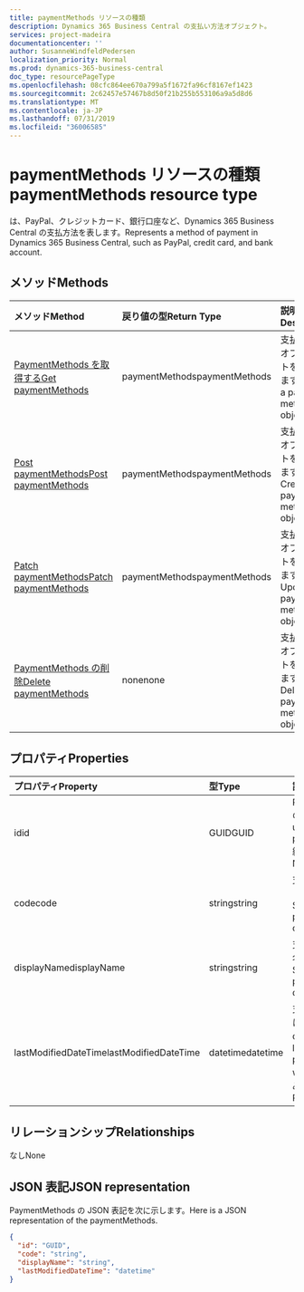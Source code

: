 ```yaml
---
title: paymentMethods リソースの種類
description: Dynamics 365 Business Central の支払い方法オブジェクト。
services: project-madeira
documentationcenter: ''
author: SusanneWindfeldPedersen
localization_priority: Normal
ms.prod: dynamics-365-business-central
doc_type: resourcePageType
ms.openlocfilehash: 08cfc864ee670a799a5f1672fa96cf8167ef1423
ms.sourcegitcommit: 2c62457e57467b8d50f21b255b553106a9a5d8d6
ms.translationtype: MT
ms.contentlocale: ja-JP
ms.lasthandoff: 07/31/2019
ms.locfileid: "36006585"
---
```

# <a name="paymentmethods-resource-type"></a><span data-ttu-id="6ee97-103">paymentMethods リソースの種類</span><span class="sxs-lookup"><span data-stu-id="6ee97-103">paymentMethods resource type</span></span>
<span data-ttu-id="6ee97-104">は、PayPal、クレジットカード、銀行口座など、Dynamics 365 Business Central の支払方法を表します。</span><span class="sxs-lookup"><span data-stu-id="6ee97-104">Represents a method of payment in Dynamics 365 Business Central, such as PayPal, credit card, and bank account.</span></span>

## <a name="methods"></a><span data-ttu-id="6ee97-105">メソッド</span><span class="sxs-lookup"><span data-stu-id="6ee97-105">Methods</span></span>

| <span data-ttu-id="6ee97-106">メソッド</span><span class="sxs-lookup"><span data-stu-id="6ee97-106">Method</span></span>                                                          | <span data-ttu-id="6ee97-107">戻り値の型</span><span class="sxs-lookup"><span data-stu-id="6ee97-107">Return Type</span></span>  |<span data-ttu-id="6ee97-108">説明</span><span class="sxs-lookup"><span data-stu-id="6ee97-108">Description</span></span>             |
|:----------------------------------------------------------------|:-------------|:-----------------------|
|[<span data-ttu-id="6ee97-109">PaymentMethods を取得する</span><span class="sxs-lookup"><span data-stu-id="6ee97-109">Get paymentMethods</span></span>](../api/dynamics-paymentmethods-get.md)      |<span data-ttu-id="6ee97-110">paymentMethods</span><span class="sxs-lookup"><span data-stu-id="6ee97-110">paymentMethods</span></span>|<span data-ttu-id="6ee97-111">支払い方法オブジェクトを取得します。</span><span class="sxs-lookup"><span data-stu-id="6ee97-111">Gets a payment method object.</span></span>   |
|[<span data-ttu-id="6ee97-112">Post paymentMethods</span><span class="sxs-lookup"><span data-stu-id="6ee97-112">Post paymentMethods</span></span>](../api/dynamics-create-paymentmethods.md)  |<span data-ttu-id="6ee97-113">paymentMethods</span><span class="sxs-lookup"><span data-stu-id="6ee97-113">paymentMethods</span></span>|<span data-ttu-id="6ee97-114">支払い方法オブジェクトを作成します。</span><span class="sxs-lookup"><span data-stu-id="6ee97-114">Creates a payment method object.</span></span>|
|[<span data-ttu-id="6ee97-115">Patch paymentMethods</span><span class="sxs-lookup"><span data-stu-id="6ee97-115">Patch paymentMethods</span></span>](../api/dynamics-paymentmethods-update.md) |<span data-ttu-id="6ee97-116">paymentMethods</span><span class="sxs-lookup"><span data-stu-id="6ee97-116">paymentMethods</span></span>|<span data-ttu-id="6ee97-117">支払い方法オブジェクトを更新します。</span><span class="sxs-lookup"><span data-stu-id="6ee97-117">Updates a payment method object.</span></span>|
|[<span data-ttu-id="6ee97-118">PaymentMethods の削除</span><span class="sxs-lookup"><span data-stu-id="6ee97-118">Delete paymentMethods</span></span>](../api/dynamics-paymentmethods-delete.md)|<span data-ttu-id="6ee97-119">none</span><span class="sxs-lookup"><span data-stu-id="6ee97-119">none</span></span>          |<span data-ttu-id="6ee97-120">支払い方法オブジェクトを削除します。</span><span class="sxs-lookup"><span data-stu-id="6ee97-120">Deletes a payment method object.</span></span>|

## <a name="properties"></a><span data-ttu-id="6ee97-121">プロパティ</span><span class="sxs-lookup"><span data-stu-id="6ee97-121">Properties</span></span>
| <span data-ttu-id="6ee97-122">プロパティ</span><span class="sxs-lookup"><span data-stu-id="6ee97-122">Property</span></span>           | <span data-ttu-id="6ee97-123">型</span><span class="sxs-lookup"><span data-stu-id="6ee97-123">Type</span></span>   |<span data-ttu-id="6ee97-124">説明</span><span class="sxs-lookup"><span data-stu-id="6ee97-124">Description</span></span>                                                  |
|:-------------------|:-------|:------------------------------------------------------------|
|<span data-ttu-id="6ee97-125">id</span><span class="sxs-lookup"><span data-stu-id="6ee97-125">id</span></span>                  |<span data-ttu-id="6ee97-126">GUID</span><span class="sxs-lookup"><span data-stu-id="6ee97-126">GUID</span></span>    |<span data-ttu-id="6ee97-127">PaymentMethods の一意の ID。</span><span class="sxs-lookup"><span data-stu-id="6ee97-127">The unique ID of the paymentMethods.</span></span> <span data-ttu-id="6ee97-128">編集できません。</span><span class="sxs-lookup"><span data-stu-id="6ee97-128">Non-editable.</span></span>           |
|<span data-ttu-id="6ee97-129">code</span><span class="sxs-lookup"><span data-stu-id="6ee97-129">code</span></span>                |<span data-ttu-id="6ee97-130">string</span><span class="sxs-lookup"><span data-stu-id="6ee97-130">string</span></span>  |<span data-ttu-id="6ee97-131">支払い方法のコードを指定します。</span><span class="sxs-lookup"><span data-stu-id="6ee97-131">Specifies the payment method code.</span></span>                           |
|<span data-ttu-id="6ee97-132">displayName</span><span class="sxs-lookup"><span data-stu-id="6ee97-132">displayName</span></span>         |<span data-ttu-id="6ee97-133">string</span><span class="sxs-lookup"><span data-stu-id="6ee97-133">string</span></span>  |<span data-ttu-id="6ee97-134">支払い方法の表示名を指定します。</span><span class="sxs-lookup"><span data-stu-id="6ee97-134">Specifies the payment method display name.</span></span>                   |
|<span data-ttu-id="6ee97-135">lastModifiedDateTime</span><span class="sxs-lookup"><span data-stu-id="6ee97-135">lastModifiedDateTime</span></span>|<span data-ttu-id="6ee97-136">datetime</span><span class="sxs-lookup"><span data-stu-id="6ee97-136">datetime</span></span>|<span data-ttu-id="6ee97-137">支払い方法が最後に変更された datetime。</span><span class="sxs-lookup"><span data-stu-id="6ee97-137">The last datetime the payment method was modified.</span></span> <span data-ttu-id="6ee97-138">読み取り専用。</span><span class="sxs-lookup"><span data-stu-id="6ee97-138">Read-Only.</span></span>|  


## <a name="relationships"></a><span data-ttu-id="6ee97-139">リレーションシップ</span><span class="sxs-lookup"><span data-stu-id="6ee97-139">Relationships</span></span>
<span data-ttu-id="6ee97-140">なし</span><span class="sxs-lookup"><span data-stu-id="6ee97-140">None</span></span>

## <a name="json-representation"></a><span data-ttu-id="6ee97-141">JSON 表記</span><span class="sxs-lookup"><span data-stu-id="6ee97-141">JSON representation</span></span>

<span data-ttu-id="6ee97-142">PaymentMethods の JSON 表記を次に示します。</span><span class="sxs-lookup"><span data-stu-id="6ee97-142">Here is a JSON representation of the paymentMethods.</span></span>


```json
{
  "id": "GUID",
  "code": "string",
  "displayName": "string",
  "lastModifiedDateTime": "datetime"
}

```
